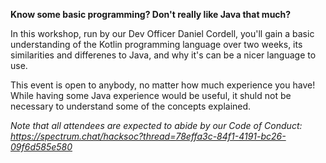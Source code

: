 __Know some basic programming? Don't really like Java that much?__

In this workshop, run by our Dev Officer Daniel Cordell, you'll gain a basic understanding of the Kotlin programming language over two weeks, its similarities and differenes to Java, and why it's can be a nicer language to use.

This event is open to anybody, no matter how much experience you have! While having some Java experience would be useful, it shuld not be necessary to understand some of the concepts explained.

_Note that all attendees are expected to abide by our Code of Conduct: https://spectrum.chat/hacksoc?thread=78effa3c-84f1-4191-bc26-09f6d585e580_